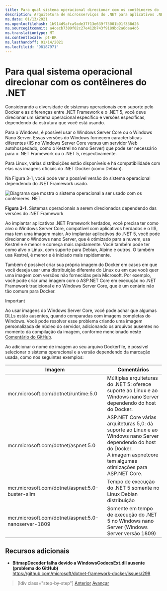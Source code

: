 ```yaml
---
title: Para qual sistema operacional direcionar com os contêineres do .NET
description: Arquitetura de microsserviços do .NET para aplicativos .NET em contêineres | Para qual sistema operacional direcionar com os contêineres do .NET
ms.date: 01/13/2021
ms.openlocfilehash: 1b914d9afca9ade37f13e639f73001b91f338d26
ms.sourcegitcommit: a4cecb7389f02c27e412b743f9189bd2a6dea4d6
ms.translationtype: MT
ms.contentlocale: pt-BR
ms.lasthandoff: 01/14/2021
ms.locfileid: "98187971"
---
```

# <a name="what-os-to-target-with-net-containers"></a>Para qual sistema operacional direcionar com os contêineres do .NET

Considerando a diversidade de sistemas operacionais com suporte pelo Docker e as diferenças entre .NET Framework e o .NET 5, você deve direcionar um sistema operacional específico e versões específicas, dependendo da estrutura que você está usando.

Para o Windows, é possível usar o Windows Server Core ou o Windows Nano Server. Essas versões do Windows fornecem características diferentes (IIS no Windows Server Core versus um servidor Web autohospedado, como o Kestrel no nano Server) que pode ser necessário para o .NET Framework ou o .NET 5, respectivamente.

Para Linux, várias distribuições estão disponíveis e há compatibilidade com elas nas imagens oficiais do .NET Docker (como Debian).

Na Figura 3-1, você pode ver a possível versão do sistema operacional dependendo do .NET Framework usado.

![Diagrama que mostra o sistema operacional a ser usado com os contêineres .NET.](./media/net-container-os-targets/targeting-operating-systems.png)

**Figura 3-1.** Sistemas operacionais a serem direcionados dependendo das versões do .NET Framework

Ao implantar aplicativos .NET Framework herdados, você precisa ter como alvo o Windows Server Core, compatível com aplicativos herdados e o IIS, mas tem uma imagem maior. Ao implantar aplicativos do .NET 5, você pode direcionar o Windows nano Server, que é otimizado para a nuvem, usa Kestrel e é menor e começa mais rapidamente. Você também pode ter como alvo o Linux, com suporte para Debian, Alpine e outros. O também usa Kestrel, é menor e é iniciado mais rapidamente.

Também é possível criar sua própria imagem do Docker em casos em que você deseja usar uma distribuição diferente do Linux ou em que você quer uma imagem com versões não fornecidas pela Microsoft. Por exemplo, você pode criar uma imagem com o ASP.NET Core em execução no .NET Framework tradicional e no Windows Server Core, que é um cenário não tão comum para Docker.

> [!IMPORTANT]
> Ao usar imagens do Windows Server Core, você pode achar que algumas DLLs estão ausentes, quando comparadas com imagens completas do Windows. Você pode resolver esse problema criando uma imagem personalizada de núcleo do servidor, adicionando os arquivos ausentes no momento da compilação da imagem, conforme mencionado neste [Comentário do GitHub](https://github.com/microsoft/dotnet-framework-docker/issues/299#issuecomment-511537448).

Ao adicionar o nome de imagem ao seu arquivo Dockerfile, é possível selecionar o sistema operacional e a versão dependendo da marcação usada, como nos seguintes exemplos:

| Imagem | Comentários |
|-------|----------|
| mcr.microsoft.com/dotnet/runtime:5.0 | Múltiplas arquiteturas do .NET 5: oferece suporte ao Linux e ao Windows nano Server dependendo do host do Docker. |
| mcr.microsoft.com/dotnet/aspnet:5.0 | ASP.NET Core várias arquiteturas 5,0: dá suporte ao Linux e ao Windows nano Server dependendo do host do Docker. <br/> A imagem aspnetcore tem algumas otimizações para ASP.NET Core. |
| mcr.microsoft.com/dotnet/aspnet:5.0-buster-slim | Tempo de execução do .NET 5 somente no Linux Debian distribuição |
| mcr.microsoft.com/dotnet/aspnet:5.0-nanoserver-1809 | Somente em tempo de execução do .NET 5 no Windows nano Server (Windows Server versão 1809) |

## <a name="additional-resources"></a>Recursos adicionais

- **BitmapDecoder falha devido a WindowsCodecsExt.dll ausente (problema do GitHub)**  
  <https://github.com/microsoft/dotnet-framework-docker/issues/299>

> [!div class="step-by-step"]
> [Anterior](container-framework-choice-factors.md) 
>  [Avançar](official-net-docker-images.md)
